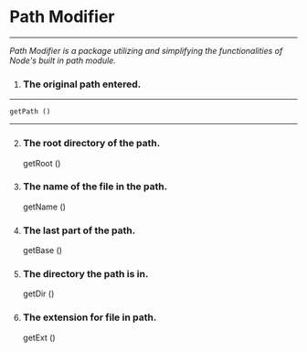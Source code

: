 # **Path Modifier**
---

*Path Modifier is a package utilizing and simplifying the functionalities of Node's built in path module.*


1. ### The original path entered.

---
    getPath ()
---

2. ### The root directory of the path.

    getRoot ()

3. ### The name of the file in the path.

    getName ()

4. ### The last part of the path.

    getBase ()

5. ### The directory the path is in.

    getDir ()

6. ### The extension for file in path.

    getExt ()
